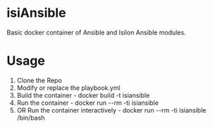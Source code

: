 # isiAnsible

Basic docker container of Ansible and Isilon Ansible modules.

# Usage
1. Clone the Repo
2. Modify or replace the playbook.yml
3. Build the container - docker build -t isiansible
4. Run the container - docker run --rm -ti isiansible
5. OR Run the container interactively - docker run --rm -ti isiansible /bin/bash
